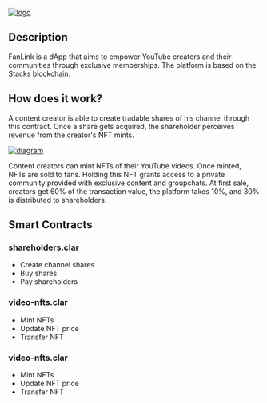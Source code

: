 
[![logo](illustrations/logo.jpg)](https://github.com/FanLinkFi/app/blob/master/illustrations/logo.jpg)
## Description
FanLink is a dApp that aims to empower YouTube creators and their communities through exclusive memberships.
The platform is based on the Stacks blockchain.
## How does it work?
A content creator is able to create tradable shares of his channel through this contract.
Once a share gets acquired, the shareholder perceives revenue from the creator's NFT mints.

[![diagram](illustrations/diagram.png)](https://github.com/FanLinkFi/app/blob/master/illustrations/diagram.png)

Content creators can mint NFTs of their YouTube videos. Once minted, NFTs are sold to fans. Holding this NFT grants access to a private community provided with exclusive content and groupchats.
At first sale, creators get 60% of the transaction value, the platform takes 10%, and 30% is distributed to shareholders.

## Smart Contracts
### shareholders.clar
- Create channel shares
- Buy shares
- Pay shareholders

### video-nfts.clar
- Mint NFTs
- Update NFT price
- Transfer NFT

### video-nfts.clar
- Mint NFTs
- Update NFT price
- Transfer NFT

